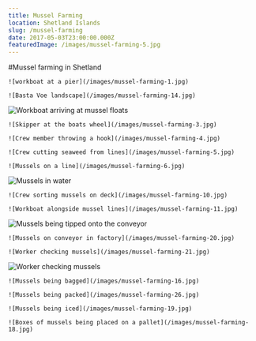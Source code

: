 ```yaml
---
title: Mussel Farming
location: Shetland Islands
slug: /mussel-farming
date: 2017-05-03T23:00:00.000Z
featuredImage: /images/mussel-farming-5.jpg
---
```

#Mussel farming in Shetland

```grid|2
![workboat at a pier](/images/mussel-farming-1.jpg)

![Basta Voe landscape](/images/mussel-farming-14.jpg)
```

![Workboat arriving at mussel floats](/images/mussel-farming-15.jpg)

```grid|2
![Skipper at the boats wheel](/images/mussel-farming-3.jpg)

![Crew member throwing a hook](/images/mussel-farming-4.jpg)
```

```grid|2
![Crew cutting seaweed from lines](/images/mussel-farming-5.jpg)

![Mussels on a line](/images/mussel-farming-6.jpg)
```

![Mussels in water](/images/mussel-farming-7.jpg)

```grid|2
![Crew sorting mussels on deck](/images/mussel-farming-10.jpg)

![Workboat alongside mussel lines](/images/mussel-farming-11.jpg)
```

![Mussels being tipped onto the conveyor](/images/mussel-farming-24.jpg)

```grid|2
![Mussels on conveyor in factory](/images/mussel-farming-20.jpg)

![Worker checking mussels](/images/mussel-farming-21.jpg)
```

![Worker checking mussels](/images/mussel-farming-23.jpg)

```grid|2
![Mussels being bagged](/images/mussel-farming-16.jpg)

![Mussels being packed](/images/mussel-farming-26.jpg)
```

```grid|2
![Mussels being iced](/images/mussel-farming-19.jpg)

![Boxes of mussels being placed on a pallet](/images/mussel-farming-18.jpg)
```
